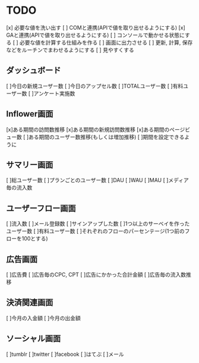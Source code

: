 # TODO
[x] 必要な値を洗い出す
[ ] COMと連携(APIで値を取り出せるようにする)
[x] GAと連携(APIで値を取り出せるようにする)
[ ] コンソールで動かせる状態にする
[ ] 必要な値を計算する仕組みを作る
[ ] 画面に出力させる
[ ] 更新, 計算, 保存などをルーチンでまわせるようにする
[ ] 見やすくする

## ダッシュボード
[ ]今日の新規ユーザー数
[ ]今日のアップセル数
[ ]TOTALユーザー数
[ ]有料ユーザー数
[ ]アンケート実施数

##  Inflower画面
[x]ある期間の訪問数推移
[x]ある期間の新規訪問数推移
[x]ある期間のページビュー数
[ ]ある期間のユーザー数推移(もしくは増加推移)
[ ]期間を設定できるように

## サマリー画面
[ ]総ユーザー数
[ ]プランごとのユーザー数
[ ]DAU
[ ]WAU
[ ]MAU
[ ]メディア毎の流入数

## ユーザーフロー画面
[ ]流入数
[ ]メール登録数
[ ]サインアップした数
[ ]1つ以上のサーベイを作ったユーザー数
[ ]有料ユーザー数
[ ]それぞれのフローのパーセンテージ(1つ前のフローを100とする)

## 広告画面
[ ]広告費
[ ]広告毎のCPC, CPT
[ ]広告にかかった合計金額
[ ]広告毎の流入数推移

##  決済関連画面
[ ]今月の入金額
[ ]今月の出金額

## ソーシャル画面
[ ]tumblr
[ ]twitter
[ ]facebook
[ ]はてぶ
[ ]メール
